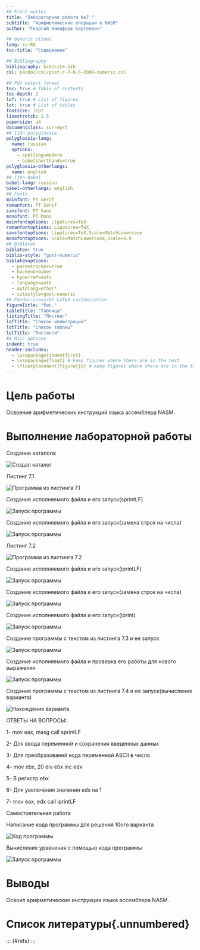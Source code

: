 ```yaml
---
## Front matter
title: "Лабораторная работа No7."
subtitle: "Арифметические операции в NASM"
author: "Георгий Никифорв Сергеевич"

## Generic otions
lang: ru-RU
toc-title: "Содержание"

## Bibliography
bibliography: bib/cite.bib
csl: pandoc/csl/gost-r-7-0-5-2008-numeric.csl

## Pdf output format
toc: true # Table of contents
toc-depth: 2
lof: true # List of figures
lot: true # List of tables
fontsize: 12pt
linestretch: 1.5
papersize: a4
documentclass: scrreprt
## I18n polyglossia
polyglossia-lang:
  name: russian
  options:
	- spelling=modern
	- babelshorthands=true
polyglossia-otherlangs:
  name: english
## I18n babel
babel-lang: russian
babel-otherlangs: english
## Fonts
mainfont: PT Serif
romanfont: PT Serif
sansfont: PT Sans
monofont: PT Mono
mainfontoptions: Ligatures=TeX
romanfontoptions: Ligatures=TeX
sansfontoptions: Ligatures=TeX,Scale=MatchLowercase
monofontoptions: Scale=MatchLowercase,Scale=0.9
## Biblatex
biblatex: true
biblio-style: "gost-numeric"
biblatexoptions:
  - parentracker=true
  - backend=biber
  - hyperref=auto
  - language=auto
  - autolang=other*
  - citestyle=gost-numeric
## Pandoc-crossref LaTeX customization
figureTitle: "Рис."
tableTitle: "Таблица"
listingTitle: "Листинг"
lofTitle: "Список иллюстраций"
lotTitle: "Список таблиц"
lolTitle: "Листинги"
## Misc options
indent: true
header-includes:
  - \usepackage{indentfirst}
  - \usepackage{float} # keep figures where there are in the text
  - \floatplacement{figure}{H} # keep figures where there are in the text
---
```


# Цель работы

Освоение арифметических инструкций языка ассемблера NASM.

# Выполнение лабораторной работы

Создание каталога:

![Создал каталог](image/image1.png)

Листинг 7.1

![Программа из листинга 7.1](image/image2.png)

Создание исполняемого файла и его запуск(sprintLF)

![Запуск программы](image/image3.png)

Создание исполняемого файла и его запуск(замена строк на числа)

![Запуск программы](image/image4.png)

Листинг 7.2

![Программа из листинга 7.2](image/image5.png)

Создание исполняемого файла и его запуск(iprintLF)

![Запуск программы](image/image6.png)

Создание исполняемого файла и его запуск(замена строк на числа)

![Запуск программы](image/image7.png)

Создание исполняемого файла и его запуск(iprint)

![Запуск программы](image/image8.png)

Создание программы с текстом из листинга 7.3 и ее запуск

![Запуск программы](image/image9.png)

Создание исполняемого файла и проверка его работы для нового выражения

![Запуск программы](image/image10.png)

Создание программы с текстом из листинга 7.4 и ее запуск(вычисление варианта)

![Нахождение варианта](image/image11.png)

ОТВЕТЫ НА ВОПРОСЫ:

1- mov eax, masg call sprintLF

2- Для ввода переменной и сохранения введенных данных

3- Для преобразований кода переменной ASCII в число

4- mov ebx, 20 div ebx inc edx

5- В регистр ebx

6- Для увелечения значения edx на 1

7- mov eax, edx call iprintLF



Самостоятельная работа


Написание кода программы для решения 10ого варианта

![Код программы](image/image12.png)

Вычисление уравнения с помощью кода программы

![Запуск программы](image/image13.png)


# Выводы

Освоил арифметические инструкции языка ассемблера NASM.


# Список литературы{.unnumbered}

::: {#refs}
:::
